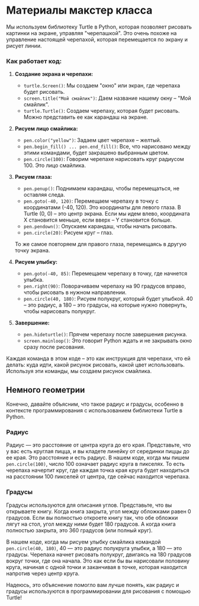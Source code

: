 # Материалы макстер класса

Мы используем библиотеку Turtle в Python, которая позволяет рисовать картинки на экране, управляя "черепашкой". Это очень похоже на управление настоящей черепахой, которая перемещается по экрану и рисует линии.

### Как работает код:

1. **Создание экрана и черепахи:**
   - `turtle.Screen()`: Мы создаем "окно" или экран, где черепаха будет рисовать.
   - `screen.title("Мой смайлик")`: Даем название нашему окну – "Мой смайлик".
   - `turtle.Turtle()`: Создаем черепаху, которая будет рисовать. Можно представить ее как карандаш на экране.

2. **Рисуем лицо смайлика:**
   - `pen.color("yellow")`: Задаем цвет черепахе – желтый.
   - `pen.begin_fill() ... pen.end_fill()`: Все, что нарисовано между этими командами, будет закрашено выбранным цветом.
   - `pen.circle(100)`: Говорим черепахе нарисовать круг радиусом 100. Это лицо смайлика.

3. **Рисуем глаза:**
   - `pen.penup()`: Поднимаем карандаш, чтобы перемещаться, не оставляя следа.
   - `pen.goto(-40, 120)`: Перемещаем черепаху в точку с координатами (-40, 120). Это координаты для левого глаза. В Turtle (0, 0) – это центр экрана. Если мы идем влево, координата X становится меньше, если вверх – Y становится больше.
   - `pen.pendown()`: Опускаем карандаш, чтобы начать рисовать.
   - `pen.circle(20)`: Рисуем круг – глаз.

   То же самое повторяем для правого глаза, перемещаясь в другую точку экрана.

4. **Рисуем улыбку:**
   - `pen.goto(-40, 85)`: Перемещаем черепаху в точку, где начнется улыбка.
   - `pen.right(90)`: Поворачиваем черепаху на 90 градусов вправо, чтобы рисовать в нужном направлении.
   - `pen.circle(40, 180)`: Рисуем полукруг, который будет улыбкой. 40 – это радиус, а 180 – это градусы, на которые нужно повернуть, чтобы нарисовать полукруг.

5. **Завершение:**
   - `pen.hideturtle()`: Прячем черепаху после завершения рисунка.
   - `screen.mainloop()`: Это говорит Python ждать и не закрывать окно сразу после рисования.

Каждая команда в этом коде – это как инструкция для черепахи, что ей делать: куда идти, какой рисунок рисовать, какой цвет использовать. Используя эти команды, мы создаем рисунок смайлика.



## Немного геометрии
Конечно, давайте объясним, что такое радиус и градусы, особенно в контексте программирования с использованием библиотеки Turtle в Python.

### Радиус

Радиус — это расстояние от центра круга до его края. Представьте, что у вас есть круглая пицца, и вы кладете линейку от серединки пиццы до ее края. Это расстояние и есть радиус. В нашем коде, когда мы пишем `pen.circle(100)`, число 100 означает радиус круга в пикселях. То есть черепаха начертит круг, где каждая точка края круга будет находиться на расстоянии 100 пикселей от центра, где сейчас находится черепаха.

### Градусы

Градусы используются для описания углов. Представьте, что вы открываете книгу. Когда книга закрыта, угол между обложками равен 0 градусов. Если вы полностью откроете книгу так, что обе обложки лягут на стол, угол между ними будет 180 градусов. А когда книга полностью закрыта, это 360 градусов (или полный круг).

В нашем коде, когда мы рисуем улыбку смайлика командой `pen.circle(40, 180)`, 40 — это радиус полукруга улыбки, а 180 — это градусы. Черепаха начнет рисовать полукруг, двигаясь на 180 градусов вокруг точки, где она начала. Это как если бы вы нарисовали половину круга, начиная с одной точки и заканчивая в точке, которая находится напротив через центр круга.

Надеюсь, это объяснение помогло вам лучше понять, как радиус и градусы используются в программировании для рисования с помощью Turtle!
